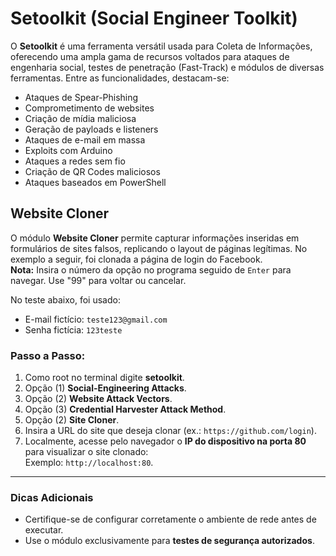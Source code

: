 # Setoolkit (Social Engineer Toolkit)

O **Setoolkit** é uma ferramenta versátil usada para Coleta de Informações, oferecendo uma ampla gama de recursos voltados para ataques de engenharia social, testes de penetração (Fast-Track) e módulos de diversas ferramentas. Entre as funcionalidades, destacam-se:
- Ataques de Spear-Phishing
- Comprometimento de websites
- Criação de mídia maliciosa
- Geração de payloads e listeners
- Ataques de e-mail em massa
- Exploits com Arduino
- Ataques a redes sem fio
- Criação de QR Codes maliciosos
- Ataques baseados em PowerShell  

## Website Cloner

O módulo **Website Cloner** permite capturar informações inseridas em formulários de sites falsos, replicando o layout de páginas legítimas. No exemplo a seguir, foi clonada a página de login do Facebook.  
**Nota:** Insira o número da opção no programa seguido de `Enter` para navegar. Use "99" para voltar ou cancelar.

No teste abaixo, foi usado:  
- E-mail fictício: `teste123@gmail.com`  
- Senha fictícia: `123teste`

### Passo a Passo:
1. Como root no terminal digite **setoolkit**.
2. Opção (1) **Social-Engineering Attacks**.
3. Opção (2) **Website Attack Vectors**.
4. Opção (3) **Credential Harvester Attack Method**.
5. Opção (2) **Site Cloner**.
6. Insira a URL do site que deseja clonar (ex.: `https://github.com/login`).
7. Localmente, acesse pelo navegador o **IP do dispositivo na porta 80** para visualizar o site clonado:  
   Exemplo: `http://localhost:80`.

---

### Dicas Adicionais
- Certifique-se de configurar corretamente o ambiente de rede antes de executar.
- Use o módulo exclusivamente para **testes de segurança autorizados**.

